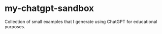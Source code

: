 # my-chatgpt-sandbox
Collection of small examples that I generate using ChatGPT for educational purposes.
